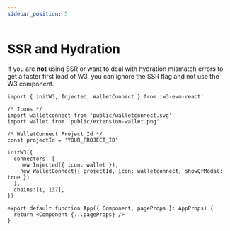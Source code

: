 ```yaml
---
sidebar_position: 5
---
```


# SSR and Hydration

If you are **not** using SSR or want to deal with hydration mismatch errors to get a faster first load of W3, you can ignore the SSR flag and not use the W3 component.

```tsx
import { initW3, Injected, WalletConnect } from 'w3-evm-react'

/* Icons */
import walletconnect from 'public/walletconnect.svg'
import wallet from 'public/extension-wallet.png'

/* WalletConnect Project Id */
const projectId = 'YOUR_PROJECT_ID'

initW3({
  connectors: [
    new Injected({ icon: wallet }), 
    new WalletConnect({ projectId, icon: walletconnect, showQrModal: true })
  ],
  chains:[1, 137],
})

export default function App({ Component, pageProps }: AppProps) {
  return <Component {...pageProps} />
}
```
